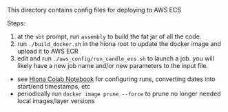 This directory contains config files for deploying to AWS ECS

Steps:

1. at the `sbt` prompt, run `assembly` to build the fat jar of all the code.
2. run `./build_docker.sh` in the hiona root to update the docker image and upload it to AWS ECR
3. edit and run `./aws_config/run_candle_ecs.sh` to launch a job. you will likely have a
   new job name and/or new parameters to the input file.

- see [Hiona Colab Notebook](https://colab.research.google.com/drive/104WOl-31bBKMMvwRV7bI8HFV9Gg5wXS0#scrollTo=XKJHF-D6QPRH)
 for configuring runs, converting dates into start/end timestamps, etc
- periodically run `docker image prune --force` to prune no longer needed local images/layer versions

